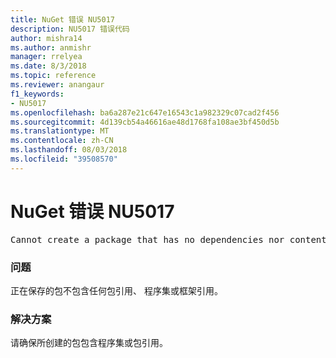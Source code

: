 ```yaml
---
title: NuGet 错误 NU5017
description: NU5017 错误代码
author: mishra14
ms.author: anmishr
manager: rrelyea
ms.date: 8/3/2018
ms.topic: reference
ms.reviewer: anangaur
f1_keywords:
- NU5017
ms.openlocfilehash: ba6a287e21c647e16543c1a982329c07cad2f456
ms.sourcegitcommit: 4d139cb54a46616ae48d1768fa108ae3bf450d5b
ms.translationtype: MT
ms.contentlocale: zh-CN
ms.lasthandoff: 08/03/2018
ms.locfileid: "39508570"
---
```

# <a name="nuget-error-nu5017"></a>NuGet 错误 NU5017
<pre>Cannot create a package that has no dependencies nor content.</pre>

### <a name="issue"></a>问题

正在保存的包不包含任何包引用、 程序集或框架引用。


### <a name="solution"></a>解决方案

请确保所创建的包包含程序集或包引用。

